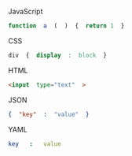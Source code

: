 JavaScript

```js
function  a  (  )  {  return 1  }
```

CSS

```css
div  {  display  :  block  }
```

HTML

```html
<input  type="text"  >
```

JSON

```json
{  "key"  :  "value"  }
```

YAML

```yaml
key   :   value
```
